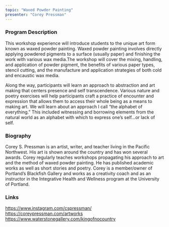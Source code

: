 ```yaml
---
topic: "Waxed Powder Painting"
presenter: "Corey Pressman"
---
```


###  Program Description

This workshop experience will introduce students to the unique art form known as waxed powder painting. Waxed powder painting involves directly applying powdered pigments to a surface (usually paper) and finishing the work with various wax media.The workshop will cover the mixing, handling, and application of powder pigment, the benefits of various paper types, stencil cutting, and the manufacture and application strategies of both cold and encaustic wax media.

Along the way, participants will learn an approach to abstraction and art making that centers presence and self transcendence. Various nature and poetry exercises will help participants craft a practice of encounter and expression that allows them to access their whole being as a means to making art. We will learn about an approach I call “the alphabet of everything.” This included witnessing and borrowing elements from the natural world as an alphabet with which to express one’s self…or lack of self.

### Biography

Corey S. Pressman is an artist, writer, and teacher living in the Pacific Northwest. His art is shown around the country and has won several awards. Corey regularly teaches workshops propagating his approach to art and the method of waxed powder painting. He has published academic works as well as short stories and poetry. Corey is a member/owner of Portland’s Blackfish Gallery and works as a creativity coach and as an instructor in the Integrative Health and Wellness program at the University of Portland.

### Links

https://www.instagram.com/cspressman/
https://coreypressman.com/artworks
https://www.waterstonegallery.com/kingofnocountry
